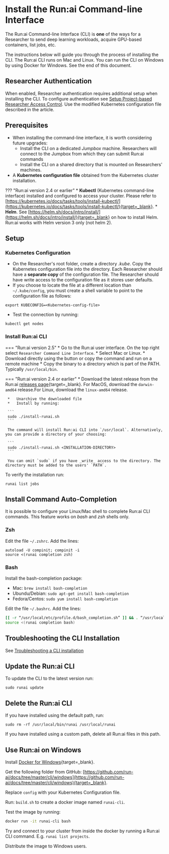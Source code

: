 # Install the Run:ai Command-line Interface

The Run:ai Command-line Interface (CLI) is __one__ of the ways for a Researcher to send deep learning workloads, acquire GPU-based containers, list jobs, etc.

The instructions below will guide you through the process of installing the CLI. The Run:ai CLI runs on Mac and Linux. You can run the CLI on Windows by using Docker for Windows. See the end of this document.


## Researcher Authentication

When enabled, Researcher authentication requires additional setup when installing the CLI. To configure authentication see [Setup Project-based Researcher Access Control](../runai-setup/authentication/researcher-authentication.md). Use the modified Kubernetes configuration file described in the article.

## Prerequisites

*   When installing the command-line interface, it is worth considering future upgrades:
     * Install the CLI on a dedicated _Jumpbox_ machine. Researchers will connect to the Jumpbox from which they can submit Run:ai commands
     * Install the CLI on a shared directory that is mounted on Researchers' machines.  
*   A __Kubernetes configuration file__ obtained from the Kubernetes cluster installation.

??? "Run:ai version 2.4 or earlier"
     * __Kubectl__ (Kubernetes command-line interface) installed and configured to access your cluster. Please refer to [https://kubernetes.io/docs/tasks/tools/install-kubectl/](https://kubernetes.io/docs/tasks/tools/install-kubectl/){target=_blank}.
     * __Helm__. See [https://helm.sh/docs/intro/install/](https://helm.sh/docs/intro/install/){target=_blank} on how to install Helm. Run:ai works with Helm version 3 only (not helm 2).


## Setup

### Kubernetes Configuration

*   On the Researcher's root folder, create a directory _.kube_. Copy the Kubernetes configuration file into the directory. Each Researcher should have a __separate copy__ of the configuration file. The Researcher should have write access to the configuration file as it stores user defaults. 
*   If you choose to locate the file at a different location than `~/.kube/config`, you must create a shell variable to point to the configuration file as follows:

```
export KUBECONFIG=<Kubernetes-config-file>
```

*   Test the connection by running:

```
kubectl get nodes
```

### Install Run:ai CLI 

=== "Run:ai version 2.5"
     * Go to the Run:ai user interface. On the top right select `Researcher Command Line Interface`.
     * Select Mac or Linux.
     * Download directly using the button or copy the command and run on a remote machine
     * Copy the binary to a directory which is part of the PATH. Typically `/usr/local/bin`.
  
=== "Run:ai version 2.4 or earlier"
     *   Download the latest release from the Run:ai [releases page](https://github.com/run-ai/runai-cli/releases){target=_blank}. For MacOS, download the `darwin-amd64` release.For Linux, download the `linux-amd64` release.

     *   Unarchive the downloaded file
     *   Install by running:

     ```
     sudo ./install-runai.sh
     ```

     The command will install Run:ai CLI into `/usr/local`. Alternatively, you can provide a directory of your choosing: 

     ```
     sudo ./install-runai.sh <INSTALLATION-DIRECTORY>
     ```

     You can omit `sudo` if you have _write_ access to the directory. The directory must be added to the users' `PATH`.


To verify the installation run:

```
runai list jobs
```

## Install Command Auto-Completion 

It is possible to configure your Linux/Mac shell to complete Run:ai CLI commands. This feature works on _bash_ and _zsh_ shells only.

### Zsh

Edit the file `~/.zshrc`. Add the lines:

```
autoload -U compinit; compinit -i
source <(runai completion zsh)
```

### Bash

Install the bash-completion package:

* Mac: `brew install bash-completion`
* Ubundu/Debian: `sudo apt-get install bash-completion`
* Fedora/Centos: `sudo yum install bash-completion`

Edit the file `~/.bashrc`. Add the lines:

``` bash
[[ -r “/usr/local/etc/profile.d/bash_completion.sh” ]] && . “/usr/local/etc/profile.d/bash_completion.sh”
source <(runai completion bash)
```


## Troubleshooting the CLI Installation

See [Troubleshooting a CLI installation](cli-troubleshooting.md)

## Update the Run:ai CLI

To update the CLI to the latest version run:

```
sudo runai update
```

## Delete the Run:ai CLI

If you have installed using the default path, run:

```
sudo rm -rf /usr/local/bin/runai /usr/local/runai
```

If you have installed using a custom path, delete all Run:ai files in this path.

## Use Run:ai on Windows

Install [Docker for Windows](https://docs.docker.com/docker-for-windows/install/){target=_blank}.

Get the following folder from GitHub: [https://github.com/run-ai/docs/tree/master/cli/windows](https://github.com/run-ai/docs/tree/master/cli/windows){target=_blank}.

Replace `config` with your Kubernetes Configuration file.

Run: `build.sh` to create a docker image named `runai-cli`.

Test the image by running:

``` bash
docker run -it runai-cli bash
```

Try and connect to your cluster from inside the docker by running a Run:ai CLI command. E.g. `runai list projects`.

Distribute the image to Windows users.
